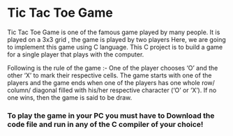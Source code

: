 # Tic Tac Toe Game 

Tic Tac Toe Game is one of the famous game played by many people. It is played on a 3x3 grid , the game is played by two players Here, we are going to implement this game using C language. This C project is to build a game for a single player that plays with the computer.

Following is the rule of the game :-
One of the player chooses ‘O’ and the other ‘X’ to mark their respective cells.
The game starts with one of the players and the game ends when one of the players has one whole row/ column/ diagonal filled with his/her respective character (‘O’ or ‘X’).
If no one wins, then the game is said to be draw. 

### To play the game in your PC you must have to Download the code file and run in any of the C compiler of your choice!

